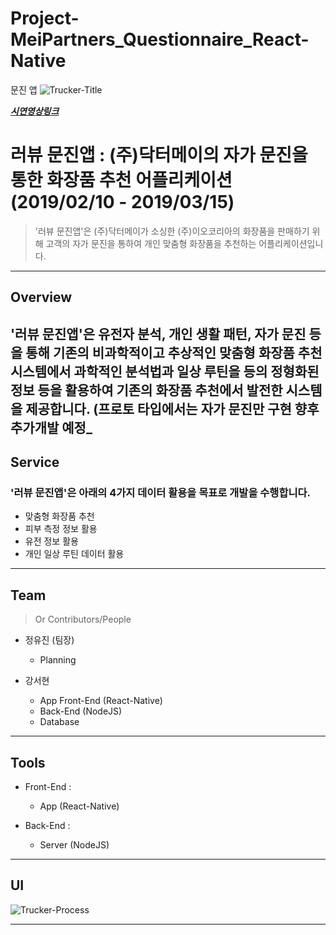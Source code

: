 # Project-MeiPartners_Questionnaire_React-Native
문진 앱
<img src="https://user-images.githubusercontent.com/52062612/72335305-1c26f980-3702-11ea-8cef-8f6398922b85.png" title="Trucker" alt="Trucker-Title"></a>

<a href="https://www.youtube.com/watch?v=MfQ8MxBY1Hc">***시연영상링크***</a>

# 러뷰 문진앱 : (주)닥터메이의 자가 문진을 통한 화장품 추천 어플리케이션 (2019/02/10 - 2019/03/15)

> '러뷰 문진앱'은 (주)닥터메이가 소싱한 (주)이오코리아의 화장품을 판매하기 위해 고객의 자가 문진을 통하여 개인 맞춤형 화장품을 추천하는 어플리케이션입니다.

<hr/>

## Overview


'러뷰 문진앱'은 유전자 분석, 개인 생활 패턴, 자가 문진 등을 통해 기존의 비과학적이고 추상적인 맞춤형 화장품 추천 시스템에서 과학적인 분석법과 일상 루틴을 등의 정형화된 정보 등을 활용하여 기존의 화장품 추천에서 발전한 시스템을 제공합니다.  (프로토 타입에서는 자가 문진만 구현 향후 추가개발 예정_
---

## Service

### '러뷰 문진앱'은 아래의 4가지 데이터 활용을 목표로 개발을 수행합니다.

- 맞춤형 화장품 추천
- 피부 측정 정보 활용
- 유전 정보 활용
- 개인 일상 루틴 데이터 활용

---

## Team

> Or Contributors/People

- 정유진 (팀장)
  - Planning
  
- 강서현
  - App Front-End (React-Native)
  - Back-End (NodeJS)
  - Database

---

## Tools

- Front-End : 
  - App (React-Native)

- Back-End : 
  - Server (NodeJS)

---
## UI
<img src="https://user-images.githubusercontent.com/52062612/80167156-9e388f80-861a-11ea-8271-b80322cb8ea0.png" title="Trucker_Process" alt="Trucker-Process">

---
